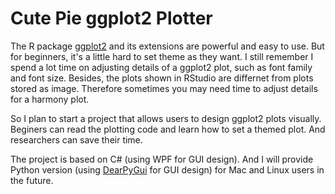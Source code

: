 # Cute Pie ggplot2 Plotter

The R package [ggplot2](https://cran.r-project.org/web/packages/ggplot2/index.html) and its extensions are powerful and easy to use. But for beginners, it's a little hard to set theme as they want. I still remember I spend a lot time on adjusting details of a ggplot2 plot, such as font family and font size. Besides, the plots shown in RStudio are differnet from plots stored as image. Therefore sometimes you may need time to adjust details for a harmony plot.

So I plan to start a project that allows users to design ggplot2 plots visually. Beginers  can read the plotting code and learn how to set a themed plot. And researchers can save their time.

The project is based on C# (using WPF for GUI design). And I will provide Python version (using [DearPyGui](https://github.com/hoffstadt/DearPyGui) for GUI design) for Mac and Linux users in the future.

